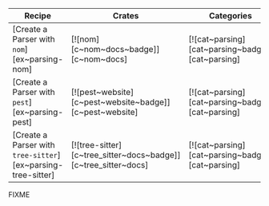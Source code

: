 | Recipe | Crates | Categories |
|--------|--------|------------|
| [Create a Parser with `nom`][ex~parsing-nom] | [![nom][c~nom~docs~badge]][c~nom~docs] | [![cat~parsing][cat~parsing~badge]][cat~parsing] |
| [Create a Parser with `pest`][ex~parsing-pest] | [![pest~website][c~pest~website~badge]][c~pest~website] | [![cat~parsing][cat~parsing~badge]][cat~parsing] |
| [Create a Parser with `tree-sitter`][ex~parsing-tree-sitter] | [![tree-sitter][c~tree_sitter~docs~badge]][c~tree_sitter~docs] | [![cat~parsing][cat~parsing~badge]][cat~parsing] |

<div class="hidden">
FIXME
</div>
